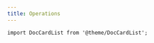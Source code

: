 ```yaml
---
title: Operations
---
```


```mdx-code-block
import DocCardList from '@theme/DocCardList';
```
<DocCardList />
